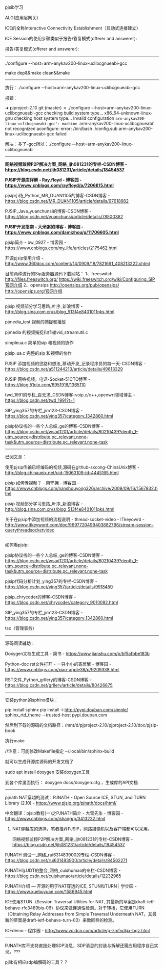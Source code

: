 pjsib学习

ALG(应用层网关)

ICE的全称Interactive Connectivity Establishment（互动式连接建立）

ICE Session的使用步骤类似于报告/答复模式(offerer and answerer):

报告/答复模式(offerer and answerer):

---

./configure --host=arm-anykav200-linux-uclibcgnueabi-gcc

make dep&&make clean&&make

----

执行：./configure --host=arm-anykav200-linux-uclibcgnueabi-gcc

报错：

➜  pjproject-2.10 git:(master) ✗ ./configure --host=arm-anykav200-linux-uclibcgnueabi-gcc
checking build system type... x86_64-unknown-linux-gnu
checking host system type... Invalid configuration `arm-anykav200-linux-uclibcgnueabi-gcc': machine `arm-anykav200-linux-uclibcgnueabi' not recognized
aconfigure: error: /bin/bash ./config.sub arm-anykav200-linux-uclibcgnueabi-gcc failed

解决：多了-gcc所以：./configure --host=arm-anykav200-linux-uclibcgnueabi

---



**网络视频监控P2P解决方案_网络_ljh081231的专栏-CSDN博客 - https://blog.csdn.net/ljh081231/article/details/18454537**

**PJSIP开源库详解 - Ray.floyd - 博客园 - https://www.cnblogs.com/rayfloyd/p/7206815.html**

pjsip小结_Python_MR_DUAN1105的博客-CSDN博客 - https://blog.csdn.net/MR_DUAN1105/article/details/97618982

PJSIP_Java_yuanchunsi的博客-CSDN博客 - https://blog.csdn.net/yuanchunsi/article/details/78500382

**PJSIP开发指南 - 大米粥的博客 - 博客园 - https://www.cnblogs.com/damizhou/p/11706605.html**

pjsip简介 - bw_0927 - 博客园 - https://www.cnblogs.com/my_life/articles/2175462.html

开源pjsip使用介绍 - http://www.360doc.com/content/14/0909/18/7821691_408213222.shtml

目前两种流行的Sip服务器源码下载网站：
1、freeswitch
http://files.freeswitch.org/
https://wiki.freeswitch.org/wiki/Configuring_SIP官网介绍
2、opensips
http://opensips.org/pub/opensips/
http://opensips.org/官网介绍

---

pjsip 视频部分学习思路_叶序_新浪博客 - http://blog.sina.com.cn/s/blog_513f4e8401011pks.html

 pjmedia_test  视频的捕捉和播放

  pjmedia 的视频捕捉和传输vid_streamutil.c

  simpleua.c  简单的sip 和视频的协作

  pjsip_ua.c  完整的sip 和视频的协作

PJSIP 添加视频的思路和想法_移动开发_记录程序员的每一天-CSDN博客 - https://blog.csdn.net/a511244213/article/details/49613329

PJSIP 网络视频，电话-Socket-51CTO博客 - https://blog.51cto.com/6951916/1365110

twd_1991的专栏_百无求_CSDN博客-voip,c/c++,openwrt领域博主 - https://blog.csdn.net/twd_1991?t=1

SIP_ying357的专栏_jim123-CSDN博客 - https://blog.csdn.net/ying357/category_1342860.html

pjsip协议栈的一些个人总结_ge的博客-CSDN博客 - https://blog.csdn.net/wsad1201/article/details/80210439?depth_1-utm_source=distribute.pc_relevant.none-task&utm_source=distribute.pc_relevant.none-task

---

已阅文章：

使用pjsip传输已经编码的视频,源码在github-sxcong-ChinaUnix博客 - http://blog.chinaunix.net/uid-15063109-id-4445165.html

pjsip 如何传视频？ - 南守拥 - 博客园 - https://www.cnblogs.com/nanshouyong326/archive/2009/09/16/1567832.html

pjsip 视频部分学习思路_叶序_新浪博客 - http://blog.sina.com.cn/s/blog_513f4e8401011pks.html

关于在pjsip中添加视频的流程说明 - thread-socket-video - ITkeyowrd - http://www.itkeyword.com/doc/9697720499403882796/stream-session-querythreadsocketvideo

---

如何看pjsip:

pjsip协议栈的一些个人总结_ge的博客-CSDN博客 - https://blog.csdn.net/wsad1201/article/details/80210439?depth_1-utm_source=distribute.pc_relevant.none-task&utm_source=distribute.pc_relevant.none-task

pjsip代码分析计划_ying357的专栏-CSDN博客 - https://blog.csdn.net/ying357/article/details/9918459

pjsip_chrycoder的博客-CSDN博客 - https://blog.csdn.net/chrycoder/category_9010082.html

SIP_ying357的专栏_jim123-CSDN博客 - https://blog.csdn.net/ying357/category_1342860.html

tsx（管理事务）

----

源码阅读辅助：

Doxygen文档生成工具 - 简书 - https://www.jianshu.com/p/bf5afbbe183b

Python-doc rst文件打开 - 一只小小的寄居蟹 - 博客园 - https://www.cnblogs.com/xiao-apple36/p/9209338.html

RST文件_Python_grllery的博客-CSDN博客 - https://blog.csdn.net/grllery/article/details/80426875

---

安装python的sphinx模块：

pip install sphinx
pip install -i http://pypi.douban.com/simple/ sphinx_rtd_theme --trusted-host pypi.douban.com

然后到下载的源码的文档路径：/mnt/d/pjproject-2.10/pjproject-2.10/doc/pjsip-book

执行make

//注意：可能修改Makefile指定 ~/.local/bin/sphinx-build

就可以生成开源库源码的开发文档了

sudo apt install doxygen 安装doxygen工具

到各个库里面执行： doxygen docs/doxygen.cfg ，生成库的API文档

---

pjnath NAT穿越的测试：PJNATH - Open Source ICE, STUN, and TURN Library (2.10) - https://www.pjsip.org/pjnath/docs/html/

中文翻译：pjsip教程(一)之PJNATH简介 - 大雪先生 - 博客园 - https://www.cnblogs.com/ishang/p/3413232.html

1. NAT穿越库的选择，笔者推荐PJSIP，网路摄像机以及客户端都可以采用。

   网络视频监控P2P解决方案_网络_ljh081231的专栏-CSDN博客 - https://blog.csdn.net/ljh081231/article/details/18454537

   

PJNATH 测试一_网络_rui631483900的专栏-CSDN博客 - https://blog.csdn.net/rui631483900/article/details/84562271

PJNATH与UDT的整合_网络_cuishumao的专栏-CSDN博客 - https://blog.csdn.net/cuishumao/article/details/12232965

PJNATH介绍 — 开源的用于NAT穿透的ICE, STUN和TURN | 学步园 - https://www.xuebuyuan.com/1586945.html

ICE使用STUN（Session Traversal Utlities for NAT, 其最新的草案是draft-ietf-behave-rfc3489bis-06）协议来做连通性检测。对于转播，它使用TURN（Obtaining
Relay Addresses from Simple Traversal Underneath NAT，其最新的草案是draft-ietf-behave-turn-03）来做同样的检测。

ICEdemo - 程序园 - http://www.voidcn.com/article/p-zmfvdkjx-bgz.html

---

PJNATH库不支持直接处理SDP消息，SDP消息的封装与拆解还需应用程序自己实现。???

pjlib有相应sdp编解码的工具？？